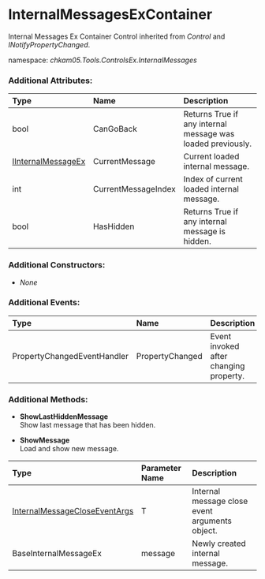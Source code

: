 # InternalMessagesExContainer
Internal Messages Ex Container Control inherited from _Control_ and _INotifyPropertyChanged_.

namespace: _chkam05.Tools.ControlsEx.InternalMessages_

### Additional Attributes:

| Type               | Name                | Description |
|:-------------------|:--------------------|:------------|
| bool               | CanGoBack           | Returns True if any internal message was loaded previously. |
| [IInternalMessageEx](IInternalMessageEx.md) | CurrentMessage | Current loaded internal message. |
| int                | CurrentMessageIndex | Index of current loaded internal message. |
| bool               | HasHidden           | Returns True if any internal message is hidden. |

### Additional Constructors:

- _None_

### Additional Events:

| Type                        | Name             | Description |
|:----------------------------|:-----------------|:------------|
| PropertyChangedEventHandler | PropertyChanged  | Event invoked after changing property. |

### Additional Methods:

- **ShowLastHiddenMessage**  
Show last message that has been hidden.

- **ShowMessage<T>**  
Load and show new message.

| Type                          | Parameter Name | Description |
|:------------------------------|:---------------|:------------|
| [InternalMessageCloseEventArgs](InternalMessageCloseEventArgs.md) | T | Internal message close event arguments object. |
| BaseInternalMessageEx<T>      | message        | Newly created internal message. |
